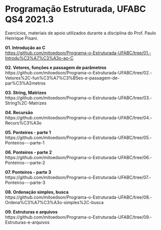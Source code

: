 <h1>Programação Estruturada, UFABC QS4 2021.3</h1>

Exercícios, materiais de apoio utilizados durante a disciplina do Prof. Paulo Henrique Pisani.

<b>01. Introdução ao C</b><br>
https://github.com/mitoedson/Programa-o-Estruturada-UFABC/tree/01.-Introdu%C3%A7%C3%A3o-ao-C

<p><b>02. Vetores, funções e passagem de parâmetros</b><br>
https://github.com/mitoedson/Programa-o-Estruturada-UFABC/tree/02.-Vetores%2C-fun%C3%A7%C3%B5es-e-passagem-de-par%C3%A2metros

<p><b>03. String, Matrizes</b><br>
https://github.com/mitoedson/Programa-o-Estruturada-UFABC/tree/03.-String%2C-Matrizes

<p><b>04. Recursão</b><br>
https://github.com/mitoedson/Programa-o-Estruturada-UFABC/tree/04.-Recurs%C3%A3o

<p><b>05. Ponteiros - parte 1</b><br>  
https://github.com/mitoedson/Programa-o-Estruturada-UFABC/tree/05.-Ponteiros---parte-1

<p><b>06. Ponteiros - parte 2</b><br>  
https://github.com/mitoedson/Programa-o-Estruturada-UFABC/tree/06.-Ponteiros---parte-2

<p><b>07. Ponteiros - parte 3</b><br>  
https://github.com/mitoedson/Programa-o-Estruturada-UFABC/tree/07.-Ponteiros---parte-3

<p><b>08. Ordenação simples, busca</b><br>  
https://github.com/mitoedson/Programa-o-Estruturada-UFABC/tree/08.-Ordena%C3%A7%C3%A3o-simples%2C-busca

<p><b>09. Estruturas e arquivos</b><br>    
https://github.com/mitoedson/Programa-o-Estruturada-UFABC/tree/09.-Estruturas-e-arquivos
